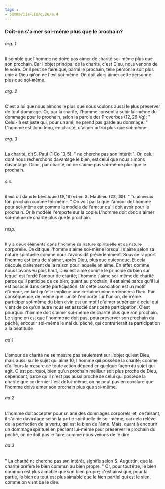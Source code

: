 ```yaml
---
tags : 
- Summa/IIa-IIæ/q.26/a.4
---
```


### Doit-on s'aimer soi-même plus que le prochain?

###### arg. 1
Il semble que l'homme ne doive pas aimer de charité soi-même plus que son prochain. Car l'objet principal de la charité, c'est Dieu, nous venons de le voire. Or il peut se faire que, parmi le prochain, telle personne soit plus unie à Dieu qu'on ne l'est soi-même. On doit alors aimer cette personne plus que soi-même. 

###### arg. 2
C'est a lui que nous aimons le plus que nous voulons aussi le plus préserver de tout dommage. Or, par la charité, l'homme consent à subir lui-même du dommage pour le prochain, selon la parole des Proverbes (12, 26 Vg): " Celui-là est juste qui, pour un ami, ne prend pas garde au dommage. " L'homme est donc tenu, en charité, d'aimer autrui plus que soi-même. 

###### arg. 3
La charité, dit S. Paul (1 Co 13, 5), " ne cherche pas son intérêt ". Or, celui dont nous recherchons davantage le bien, est celui que nous aimons davantage. Donc, par charité, on ne s'aime pas soi-même plus que le prochain. 

###### s.c.
il est dit dans le Lévitique (19, 18) et en S. Matthieu (22, 39): " Tu aimeras ton prochain comme toi-même. " On voit par là que l'amour de l'homme pour soi-même est comme le modèle de l'amour qu'il doit avoir pour le prochain. Or le modèle l'emporte sur la copie. L'homme doit donc s'aimer soi-même de charité plus que le prochain. 

###### resp.
Il y a deux éléments dans l'homme sa nature spirituelle et sa nature corporelle. On dit que l'homme s'aime soi-même lorsqu'il s'aime selon sa nature spirituelle comme nous l'avons dit précédemment. Sous ce rapport l'homme est tenu de s'aimer, après Dieu, plus que quiconque. Et cela découle clairement de la raison pour laquelle on aime. En effet, comme nous l'avons vu plus haut, Dieu est aimé comme le principe du bien sur lequel est fondé l'amour de charité; l'homme s'aime soi-même de charité parce qu'il participe de ce bien; quant au prochain, il est aimé parce qu'il lui est associé dans cette participation. Or cette association est un motif d'amour, en tant qu'elle implique une certaine union ordonnée à Dieu. Par conséquence, de même que l'unité l'emporte sur l'union, de même participer soi-même du bien divin est un motif d'aimer supérieur à celui qui vient de ce qu'un autre nous est associé dans cette participation. C'est pourquoi l'homme doit s'aimer soi-même de charité plus que son prochain. Le signe en est que l'homme ne doit pas, pour préserver son prochain du péché, encourir soi-même le mal du péché, qui contrarierait sa participation à la béatitude. 

###### ad 1
L'amour de charité ne se mesure pas seulement sur l'objet qui est Dieu, mais aussi sur le sujet qui aime 10, l'homme qui possède la charité; comme d'ailleurs la mesure de toute action dépend en quelque façon du sujet qui agit. C'est pourquoi, bien qu'un prochain meilleur soit plus proche de Dieu, cependant, parce qu'il n'est pas aussi proche de celui qui possède la charité que ce dernier l'est de lui-même, on ne peut pas en conclure que l'homme doive aimer son prochain plus que soi-même. 

###### ad 2
L'homme doit accepter pour un ami des dommages corporels; et, ce faisant, il s'aime davantage selon la partie spirituelle de soi-même, car cela relève de la perfection de la vertu, qui est le bien de l'âme. Mais, quant à encourir un dommage spirituel en péchant lui-même pour préserver le prochain du péché, on ne doit pas le faire, comme nous venons de le dire. 

###### ad 3
" La charité ne cherche pas son intérêt, signifie selon S. Augustin, que la charité préfère le bien commun au bien propre. " Or, pour tout être, le bien commun est plus aimable que son bien propre; c'est ainsi que, pour la partie, le bien du tout est plus aimable que le bien partiel qui est le sien, comme on vient de le dire. 

